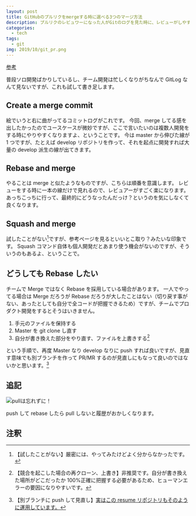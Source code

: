 ```yaml
---
layout: post
title: GitHubのプルリクをmergeする時に選べる3つのマージ方法
description: プルリクのレビュワーになった人がGitのログを見た時に、レビューがしやすいかどうかという観点で運用を見つめ直します。
categories:
  - tech
tags:
  - git
img: 2019/10/git_pr.png
---
```


[参考](https://qiita.com/ko-he-8/items/94e872f2154829c868df)

普段ソロ開発ばかりしているし、チーム開発は忙しくなりがちなんで GitLog なんて見ないですが、これも試して書き足します。

## Create a merge commit

絵でいうと右に曲がってるコミットログがこれです。
今回、merge してる感を出したかったのでユースケースが微妙ですが、ここで言いたいのは複数人開発をする時にやりやすくなりますよ、ということです。
今は master から伸びた線が 1 つですが、たとえば develop リポジトリを作って、それを起点に開発すれば大量の develop 派生の線が出てきます。

## Rebase and merge

やることは merge と似たようなものですが、こちらは順番を意識します。
レビューをする時に一本の線だけで見れるので、レビュアーがすごく楽になります。
あっちこっちに行って、最終的にどうなったんだっけ？というのを気にしなくて良くなります。

## Squash and merge

試したことがない[^1]ですが、参考ページを見るといいとこ取り？みたいな印象です。
Squash コマンド自体も個人開発だとあまり使う機会がないのですが、そういうのもあるよ、ということで。

## どうしても Rebase したい

チームで Merge ではなく Rebase を採用している場合があります。
一人でやってる場合は Merge だろうが Rebase だろうが大したことはない（切り戻す事がない、あったとしても自分で全コードが把握できるため）ですが、チームでプロダクト開発をするとそうはいきません。

1. 手元のファイルを保持する
1. Master を git clone し直す
1. 自分が書き換えた部分をやり直す、ファイルを上書きする[^2]

という手順で、再度 Master なり develop なりに push すれば良いですが、見直す意味でも別ブランチを作って PR/MR するのが見直しにもなって良いのではないかと思います。[^3]

## 追記

![pullは忘れずに！]({{site.baseurl}}/assets/img/2019/10/nopull.png)

push して rebase したら pull しないと履歴がおかしくなります。

## 注釈

[^1]: 【試したことがない】厳密には、やってみたけどよく分からなかったです。
[^2]: 【競合を起こした場合の再クローン、上書き】非推奨です。自分が書き換えた場所がどこだったか 100%正確に把握する必要があるため、ヒューマンエラーの要因になりやすいです。
[^3]: 【別ブランチに push して見直し】[実はこの resume リポジトリもそのように運用しています。](https://github.com/shimajima-eiji/resume/pulls?q=is%3Apr+is%3Aclosed)
